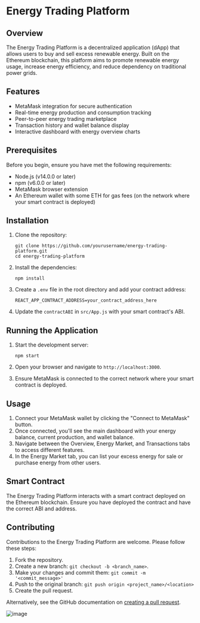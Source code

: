 # Energy Trading Platform

## Overview

The Energy Trading Platform is a decentralized application (dApp) that allows users to buy and sell excess renewable energy. Built on the Ethereum blockchain, this platform aims to promote renewable energy usage, increase energy efficiency, and reduce dependency on traditional power grids.

## Features

- MetaMask integration for secure authentication
- Real-time energy production and consumption tracking
- Peer-to-peer energy trading marketplace
- Transaction history and wallet balance display
- Interactive dashboard with energy overview charts

## Prerequisites

Before you begin, ensure you have met the following requirements:

- Node.js (v14.0.0 or later)
- npm (v6.0.0 or later)
- MetaMask browser extension
- An Ethereum wallet with some ETH for gas fees (on the network where your smart contract is deployed)

## Installation

1. Clone the repository:
   ```
   git clone https://github.com/yourusername/energy-trading-platform.git
   cd energy-trading-platform
   ```

2. Install the dependencies:
   ```
   npm install
   ```

3. Create a `.env` file in the root directory and add your contract address:
   ```
   REACT_APP_CONTRACT_ADDRESS=your_contract_address_here
   ```

4. Update the `contractABI` in `src/App.js` with your smart contract's ABI.

## Running the Application

1. Start the development server:
   ```
   npm start
   ```

2. Open your browser and navigate to `http://localhost:3000`.

3. Ensure MetaMask is connected to the correct network where your smart contract is deployed.

## Usage

1. Connect your MetaMask wallet by clicking the "Connect to MetaMask" button.
2. Once connected, you'll see the main dashboard with your energy balance, current production, and wallet balance.
3. Navigate between the Overview, Energy Market, and Transactions tabs to access different features.
4. In the Energy Market tab, you can list your excess energy for sale or purchase energy from other users.

## Smart Contract

The Energy Trading Platform interacts with a smart contract deployed on the Ethereum blockchain. Ensure you have deployed the contract and have the correct ABI and address.

## Contributing

Contributions to the Energy Trading Platform are welcome. Please follow these steps:

1. Fork the repository.
2. Create a new branch: `git checkout -b <branch_name>`.
3. Make your changes and commit them: `git commit -m '<commit_message>'`
4. Push to the original branch: `git push origin <project_name>/<location>`
5. Create the pull request.

Alternatively, see the GitHub documentation on [creating a pull request](https://help.github.com/articles/creating-a-pull-request/).

![image](https://github.com/user-attachments/assets/472e29c4-0ccf-4234-ac26-48596a313770)

